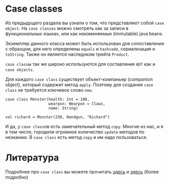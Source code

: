 Case classes
============

Из предыдущего раздела вы узнали о том, что представляют собой
`case object`. На `case classes` можно смотреть как за записи в
функциональных языках, или как неизменяемые (immutable) java beans.

Экземпляр данного класса может быть использован для сопоставления с
образцом, для него определены `equals` и `hashcode`, сериализация и
`toString`. Также он является наследнком трейта `Product`.

`case class`ы так же широко используются для составления `ADT` как и
`case objects`.

Для каждого `case class` существует объект-компаньер (companion object),
который содержит метод `apply`. Поэтому для создания `case class` не
требуется ключевое слово `new`.

    case class Monster(health: Int = 100,
                       wearpon: Wearpon = Claws,
                       name: String)
                       
    val richard = Monster(250, Handgun, "Richard")


И да, у `case class`ов есть замечательный метод `copy`. Многие из нас,
и я в том числе, городили огромное количество `update` методов по
незнанию. В `case class` есть метод `copy` и им надо пользоваться.

Литература
==========
Подробнее про `case class` вы можете прочитать [здесь][1] и [здесь][2]
(более подробно)

[1]: https://twitter.github.io/scala_school/basics2.html#caseclass
[2]: http://docs.scala-lang.org/tutorials/tour/case-classes.html